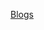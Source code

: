 
[Blogs](https://raw.githubusercontent.com/threefoldfoundation/info_foundation/master/docs/blog/sidebar.md ':include :type=markdown')

